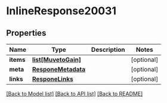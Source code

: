 # InlineResponse20031

## Properties
Name | Type | Description | Notes
------------ | ------------- | ------------- | -------------
**items** | [**list[MuvetoGain]**](MuvetoGain.md) |  | [optional] 
**meta** | [**ResponeMetadata**](ResponeMetadata.md) |  | [optional] 
**links** | [**ResponeLinks**](ResponeLinks.md) |  | [optional] 

[[Back to Model list]](../README.md#documentation-for-models) [[Back to API list]](../README.md#documentation-for-api-endpoints) [[Back to README]](../README.md)


